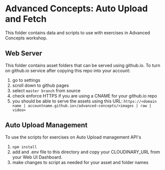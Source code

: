 # Advanced Concepts: Auto Upload and Fetch
This folder contains data and scripts to use with exercises in Advanced Concepts workshop.

## Web Server
This folder contains asset folders that can be served using github.io.  To turn on github.io service after copying this repo into your account:
1. go to settings
2. scroll down to github pages
3. select `master branch` from source
4. check enforce HTTPS if you are using a CNAME for your github.io repo
5. you should be able to serve the assets using this URL:
```https://<domain name | accountname.github.io>/advanced-concepts/<images | raw | video>```

## Auto Upload Management

To use the scripts for exercises on Auto Upload management API's 
1. `npm install`
2. add and .env file to this directory and copy your CLOUDINARY_URL from your Web UI Dashboard.
3. make changes to script as needed for your asset and folder names 